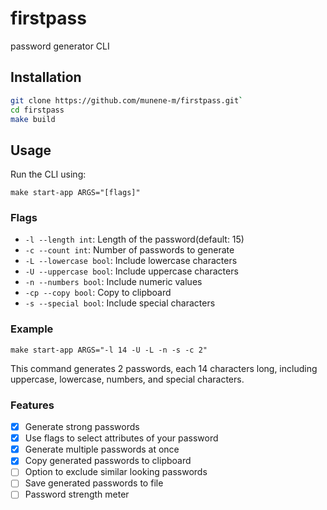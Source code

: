 # firstpass

password generator CLI

## Installation

```sh
git clone https://github.com/munene-m/firstpass.git`
cd firstpass
make build
```

## Usage

Run the CLI using:

```
make start-app ARGS="[flags]"
```

### Flags

- `-l --length int`: Length of the password(default: 15)
- `-c --count int`: Number of passwords to generate
- `-L --lowercase bool`: Include lowercase characters
- `-U --uppercase bool`: Include uppercase characters
- `-n --numbers bool`: Include numeric values
- `-cp --copy bool`: Copy to clipboard
- `-s --special bool`: Include special characters

### Example

```
make start-app ARGS="-l 14 -U -L -n -s -c 2"
```

This command generates 2 passwords, each 14 characters long, including uppercase, lowercase, numbers, and special characters.

### Features

- [x] Generate strong passwords
- [x] Use flags to select attributes of your password
- [x] Generate multiple passwords at once
- [x] Copy generated passwords to clipboard
- [ ] Option to exclude similar looking passwords
- [ ] Save generated passwords to file
- [ ] Password strength meter
